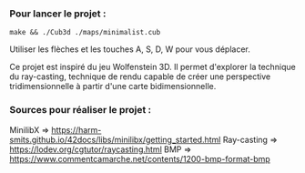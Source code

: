 ### Pour lancer le projet :
```
make && ./Cub3d ./maps/minimalist.cub
```

Utiliser les flèches et les touches A, S, D, W pour vous déplacer.

Ce projet est inspiré du jeu Wolfenstein 3D. Il permet d'explorer la technique du ray-casting, technique de rendu capable de créer une perspective tridimensionnelle à partir d'une carte bidimensionnelle.

### Sources pour réaliser le projet :
MinilibX => https://harm-smits.github.io/42docs/libs/minilibx/getting_started.html
Ray-casting => https://lodev.org/cgtutor/raycasting.html
BMP => https://www.commentcamarche.net/contents/1200-bmp-format-bmp